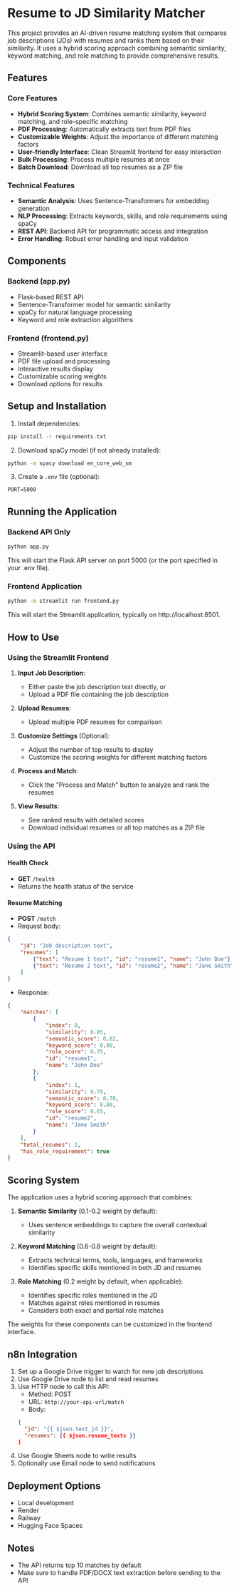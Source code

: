 # Resume to JD Similarity Matcher

This project provides an AI-driven resume matching system that compares job descriptions (JDs) with resumes and ranks them based on their similarity. It uses a hybrid scoring approach combining semantic similarity, keyword matching, and role matching to provide comprehensive results.

## Features

### Core Features
- **Hybrid Scoring System**: Combines semantic similarity, keyword matching, and role-specific matching
- **PDF Processing**: Automatically extracts text from PDF files
- **Customizable Weights**: Adjust the importance of different matching factors
- **User-friendly Interface**: Clean Streamlit frontend for easy interaction
- **Bulk Processing**: Process multiple resumes at once
- **Batch Download**: Download all top resumes as a ZIP file

### Technical Features
- **Semantic Analysis**: Uses Sentence-Transformers for embedding generation
- **NLP Processing**: Extracts keywords, skills, and role requirements using spaCy
- **REST API**: Backend API for programmatic access and integration
- **Error Handling**: Robust error handling and input validation

## Components

### Backend (app.py)
- Flask-based REST API
- Sentence-Transformer model for semantic similarity
- spaCy for natural language processing
- Keyword and role extraction algorithms

### Frontend (frontend.py)
- Streamlit-based user interface
- PDF file upload and processing
- Interactive results display
- Customizable scoring weights
- Download options for results

## Setup and Installation

1. Install dependencies:
```bash
pip install -r requirements.txt
```

2. Download spaCy model (if not already installed):
```bash
python -m spacy download en_core_web_sm
```

3. Create a `.env` file (optional):
```
PORT=5000
```

## Running the Application

### Backend API Only
```bash
python app.py
```
This will start the Flask API server on port 5000 (or the port specified in your .env file).

### Frontend Application
```bash
python -m streamlit run frontend.py
```
This will start the Streamlit application, typically on http://localhost:8501.

## How to Use

### Using the Streamlit Frontend

1. **Input Job Description**:
   - Either paste the job description text directly, or
   - Upload a PDF file containing the job description

2. **Upload Resumes**:
   - Upload multiple PDF resumes for comparison

3. **Customize Settings** (Optional):
   - Adjust the number of top results to display
   - Customize the scoring weights for different matching factors

4. **Process and Match**:
   - Click the "Process and Match" button to analyze and rank the resumes

5. **View Results**:
   - See ranked results with detailed scores
   - Download individual resumes or all top matches as a ZIP file

### Using the API

#### Health Check
- **GET** `/health`
- Returns the health status of the service

#### Resume Matching
- **POST** `/match`
- Request body:
```json
{
    "jd": "Job description text",
    "resumes": [
        {"text": "Resume 1 text", "id": "resume1", "name": "John Doe"},
        {"text": "Resume 2 text", "id": "resume2", "name": "Jane Smith"}
    ]
}
```
- Response:
```json
{
    "matches": [
        {
            "index": 0,
            "similarity": 0.85,
            "semantic_score": 0.82,
            "keyword_score": 0.90,
            "role_score": 0.75,
            "id": "resume1",
            "name": "John Doe"
        },
        {
            "index": 1,
            "similarity": 0.75,
            "semantic_score": 0.70,
            "keyword_score": 0.80,
            "role_score": 0.65,
            "id": "resume2",
            "name": "Jane Smith"
        }
    ],
    "total_resumes": 2,
    "has_role_requirement": true
}
```

## Scoring System

The application uses a hybrid scoring approach that combines:

1. **Semantic Similarity** (0.1-0.2 weight by default):
   - Uses sentence embeddings to capture the overall contextual similarity

2. **Keyword Matching** (0.6-0.8 weight by default):
   - Extracts technical terms, tools, languages, and frameworks
   - Identifies specific skills mentioned in both JD and resumes

3. **Role Matching** (0.2 weight by default, when applicable):
   - Identifies specific roles mentioned in the JD
   - Matches against roles mentioned in resumes
   - Considers both exact and partial role matches

The weights for these components can be customized in the frontend interface.

## n8n Integration

1. Set up a Google Drive trigger to watch for new job descriptions
2. Use Google Drive node to list and read resumes
3. Use HTTP node to call this API:
   - Method: POST
   - URL: `http://your-api-url/match`
   - Body: 
   ```json
   {
     "jd": "{{ $json.text_jd }}",
     "resumes": {{ $json.resume_texts }}
   }
   ```
4. Use Google Sheets node to write results
5. Optionally use Email node to send notifications

## Deployment Options

- Local development
- Render
- Railway
- Hugging Face Spaces

## Notes

- The API returns top 10 matches by default
- Make sure to handle PDF/DOCX text extraction before sending to the API 
